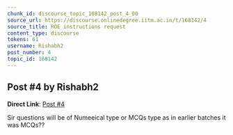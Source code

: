 ```yaml
---
chunk_id: discourse_topic_168142_post_4_00
source_url: https://discourse.onlinedegree.iitm.ac.in/t/168142/4
source_title: ROE instructions request
content_type: discourse
tokens: 61
username: Rishabh2
post_number: 4
topic_id: 168142
---
```


## Post #4 by Rishabh2

**Direct Link**: [Post #4](https://discourse.onlinedegree.iitm.ac.in/t/168142/4)

Sir questions will be of Numeeical type or MCQs type as in earlier batches it was MCQs??
